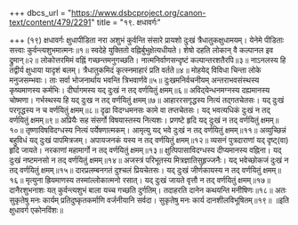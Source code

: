 +++
dbcs_url = "https://www.dsbcproject.org/canon-text/content/479/2291"
title = "१९. क्षधावर्गः"

+++
(१९) क्षधावर्गः
क्षुधापीडिता नरा अशुभं कुर्वन्ति 
संसारे प्रायशो दुःखं त्रैधातुकक्षुधामयम्। 
येनेमे पीडिताः सत्त्वाः कुर्वन्त्यशुभमात्मनः॥१॥
स्वदेहे युक्तितो वह्निर्बुभुक्षेत्यधीयते। 
शेषो दहति लोकान् वै कल्पानल इव द्रुमान्॥२॥
लोकोत्तरमिमं वह्निं गच्छन्तमनुगच्छति। 
नात्मनिर्वाणसन्दृष्टं कल्पान्तरशतैरपि॥३॥
नाऽनलस्य हि तद्वीर्य क्षुधाया यादृशं बलम्। 
त्रैधातुकमिदं कृत्स्नमाहारं प्रति वर्तते॥४॥
मोहयेद् विविधा चिन्ता लोके मनुजसम्भवाः। 
ताः सर्वा भोजनार्थाय भवन्ति त्रिभवार्णवे॥५॥
दुःखमनिर्वचनीयम् 
अन्तराभवसंस्थस्य कृष्यमाणस्य कर्मभिः। 
दीर्घागमस्य यद् दुःखं न तद् वर्णयितुं क्षमम्॥६॥
अविद्‍येन्धनमग्नस्य दह्यमानस्य चोष्मणा। 
गर्भस्थस्य हि यद् दुःख न तद् वर्णयितुं क्षमम्॥७॥
आहाररसगृद्धस्य नित्यं तद्गतचेतसः। 
यद् दुःखं परगृद्धस्य न च वर्णयितुं क्षमम्॥८॥
दृढा विदग्धमनसः कामे वा तप्तचेतसः। 
यद् भवत्यधिकं दुःखं न तद् वर्णयितुं क्षमम्॥९॥
अप्रियैः सह संसर्गो विषयास्तस्य नित्यशः। 
प्रणष्टे हृदि यद् दुःखं न तद् वर्णयितुं क्षमम्॥१०॥
तृष्णाविषविदग्धस्य नित्यं पर्येषणात्मकम्। 
आमृत्यु यद् भवे दुःखं न तद् वर्णयितुं क्षमम्॥११॥
अव्युच्छिन्नं बहुविधं यद् दुःखं पापमित्रजम्। 
अपायजनकं यस्य न तद् वर्णयितुं क्षमम्॥१२॥
व्यसनं पुत्रदाराणां यद् दृष्ट्(वा) हृदि जायते। 
नरकाणां महामार्गो न तद् वर्णयितुं क्षमम्॥१३॥
क्षुत्पिपासाविदग्धस्य दीप्यमानस्य वह्निना। 
यद् दुःखं नष्टमनसो न तद् वर्णयितुं क्षमम्॥१४॥
अजस्त्रं परिभूतस्य मित्रज्ञातिसुहृज्जनैः। 
यद् भवेच्छोकजं दुःखं न तद् वर्णयितुं क्षमम्॥१५॥
दारप्रलम्बनगतं दुश्चलं प्रियचेतसः। 
यद् दुःखं जीर्णकायस्य न तद् वर्णयितुं क्षमम्॥१६॥
मृत्युना ह्रियमाणस्य तस्मांल्लोकात्मनो रसात्।
यद् दुःखं जायते वृत्तौ न तद् वर्णयितुं क्षमम्॥१७॥
दानैरशुभनाशः 
यत् कुर्वन्त्यशुभं बाला यच्च गच्छति दुर्गतिम्। 
तदाहरति दानेन कथयन्ति मनीषिणः॥१८॥
अतः सुकृतेषु मनः कार्यम् 
प्रतिदुष्कृतकर्माणि वर्जनीयानि सर्वदा। 
सुकृतेषु मनः कार्य दानशीलविभूषितम्॥१९॥
॥इति क्षुधावर्ग एकोनविंशः॥
